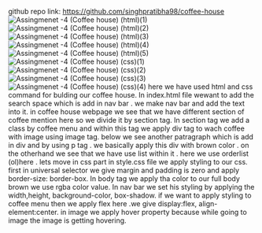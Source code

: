 github repo link: https://github.com/singhpratibha98/coffee-house
![Assingmenet -4 (Coffee house)  (html)(1)](https://github.com/singhpratibha98/coffee-house/assets/129493126/1bc41e2b-4d7f-4395-ac3c-1d62e173e5a6)
![Assingmenet -4 (Coffee house)  (html)(2)](https://github.com/singhpratibha98/coffee-house/assets/129493126/1e1beb1a-1fe0-435c-9314-63ce10f288ca)
![Assingmenet -4 (Coffee house)  (html)(3)](https://github.com/singhpratibha98/coffee-house/assets/129493126/9c1a740f-dfdb-4f7c-bd78-765c71c1db99)
![Assingmenet -4 (Coffee house)  (html)(4)](https://github.com/singhpratibha98/coffee-house/assets/129493126/cc0d0b04-6313-4974-bee6-b03e8b874aa5)
![Assingmenet -4 (Coffee house)  (html)(5)](https://github.com/singhpratibha98/coffee-house/assets/129493126/2ebf117a-948c-4890-8153-23f9eea2bb23)
![Assingmenet -4 (Coffee house)  (css)(1)](https://github.com/singhpratibha98/coffee-house/assets/129493126/ea56c357-b81a-4843-b1c0-5fd7427f56a4)
![Assingmenet -4 (Coffee house)  (css)(2)](https://github.com/singhpratibha98/coffee-house/assets/129493126/40892811-45c1-46f0-921a-66fd18c9fb97)
![Assingmenet -4 (Coffee house)  (css)(3)](https://github.com/singhpratibha98/coffee-house/assets/129493126/87f6fcf8-be60-46e0-9b53-1e3ecb93fe19)
![Assingmenet -4 (Coffee house)  (css)(4)](https://github.com/singhpratibha98/coffee-house/assets/129493126/eefab209-6f9b-42ce-a933-902ddff5e047)
here we have used html and css command for bulding our coffee house.
In index.html file wewant to add the search space which is add in nav bar . we make nav bar and add the text into it.
in coffee house webpage we see that we have different section of coffee mention here so we divide it by section tag.
In section tag we add a class by coffee menu and within this tag we apply div tag to wach coffee with image using image tag.
below we see another patragraph which is add in div and by using p tag . we basically apply this div with brown color .
on the otherhand we see that we have use list within it . here we use orderlist (ol)here .
lets move in css part in style.css file we apply styling to our css.
first in universal selector we give margin and padding is zero and apply border-size: border-box.
In body tag we apply tha color to our full body brown we use rgba color value.
In nav bar we set his styling by applying the width,height, background-color, box-shadow.
if we want to apply styling to coffee menu then we apply flex here .we give display:flex, align-element:center.
in image we apply hover property because while going to image the image is getting hovering.




